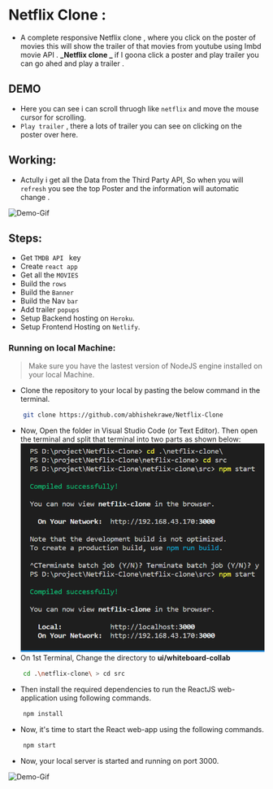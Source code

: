 # Netflix Clone :

- A complete responsive Netflix clone , where you click on the poster of movies this will show the trailer of that movies from youtube using Imbd movie API .
  **_Netflix clone _** if I goona click a poster and play trailer you can go ahed and play a trailer .

## DEMO

- Here you can see i can scroll thruogh like `netflix` and move the mouse cursor for scrolling.
- `Play trailer` , there a lots of trailer you can see on clicking on the poster over here.

## Working:

- Actully i get all the Data from the Third Party API, So when you will `refresh` you see the top Poster and the information will automatic change .

![Demo-Gif](preview/vid2.gif)

## Steps:

- Get `TMDB API ` key
- Create `react app`
- Get all the `MOVIES`
- Build the `rows`
- Build the `Banner`
- Build the Nav `bar`
- Add trailer `popups`
- Setup Backend hosting on `Heroku`.
- Setup Frontend Hosting on `Netlify`.

### Running on local Machine:

> Make sure you have the lastest version of NodeJS engine installed on your local Machine.

- Clone the repository to your local by pasting the below command in the terminal.

```bash
    git clone https://github.com/abhishekrawe/Netflix-Clone
```

- Now, Open the folder in Visual Studio Code (or Text Editor). Then open the terminal and split that terminal into two parts as shown below:
  ![Terminal-Splitting](preview/start.png)
- On 1st Terminal, Change the directory to **ui/whiteboard-collab**

```bash
    cd .\netflix-clone\ > cd src
```

- Then install the required dependencies to run the ReactJS web-application using following commands.

```bash
    npm install
```

- Now, it's time to start the React web-app using the following commands.

```bash
    npm start
```

- Now, your local server is started and running on port 3000.

![Demo-Gif](preview/vide1.gif)
